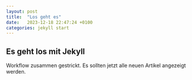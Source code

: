 ```yaml
---
layout: post
title:  "Los geht es"
date:   2023-12-18 22:47:24 +0100
categories: jekyll start
---
```


## Es geht los mit Jekyll

Workflow zusammen gestrickt. Es sollten jetzt alle neuen Artikel angezeigt werden.
